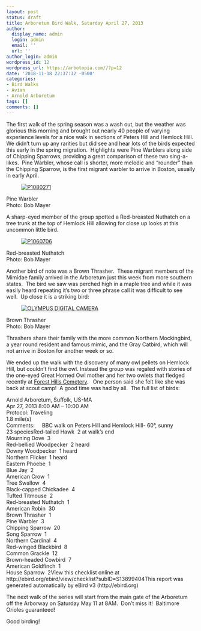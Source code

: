 ```yaml
---
layout: post
status: draft
title: Arboretum Bird Walk, Saturday April 27, 2013
author:
  display_name: admin
  login: admin
  email: ''
  url: ''
author_login: admin
wordpress_id: 12
wordpress_url: https://arbotopia.com//?p=12
date: '2018-11-18 22:37:32 -0500'
categories:
- Bird Walks
- Avian
- Arnold Arboretum
tags: []
comments: []
---
```

<p><!-- wp:paragraph --></p>
<p><!-- /wp:paragraph --></p>
<p><!-- wp:paragraph --></p>
<p>The first walk of the spring season was a wash out, but the weather was glorious this morning and brought out nearly 40 people of varying experience levels for a nice walk in sections of Peters Hill and Hemlock Hill.&nbsp; We didn&rsquo;t turn up any rarities but did see and hear lots of the birds expected this early in the spring migration.&nbsp; Highlights were Pine Warblers along side of Chipping Sparrows, providing a great comparison of these two sing-a- likes.&nbsp; Pine Warbler, whose call is shorter, more melodic and &ldquo;rounder&rdquo; than the Chipping Sparrow, is the first migrant warbler to arrive in Boston, usually in early April.</p>
<p><!-- /wp:paragraph --></p>
<p><!-- wp:image {"id":407,"linkDestination":"custom"} --></p>
<figure class="wp-block-image"><a href="https://web.archive.org/web/20140426142538/http://www.arbotopia.com/wp-content/uploads/2013/04/P1080271.jpg"><img src="https://web.archive.org/web/20140426142538im_/http://www.arbotopia.com/wp-content/uploads/2013/04/P1080271.jpg" alt="P1080271" class="wp-image-407"/></a></figure>
<p><!-- /wp:image --></p>
<p><!-- wp:paragraph --></p>
<p>Pine Warbler<br>Photo: Bob Mayer</p>
<p><!-- /wp:paragraph --></p>
<p><!-- wp:paragraph --></p>
<p>A sharp-eyed member of the group spotted a Red-breasted Nuthatch on a tree trunk at the top of Hemlock Hill allowing for close up looks at this uncommon little bird.</p>
<p><!-- /wp:paragraph --></p>
<p><!-- wp:image {"id":405,"linkDestination":"custom"} --></p>
<figure class="wp-block-image"><a href="https://web.archive.org/web/20140426142538/http://www.arbotopia.com/wp-content/uploads/2013/04/P1060706.jpg"><img src="https://web.archive.org/web/20140426142538im_/http://www.arbotopia.com/wp-content/uploads/2013/04/P1060706.jpg" alt="P1060706" class="wp-image-405"/></a></figure>
<p><!-- /wp:image --></p>
<p><!-- wp:paragraph --></p>
<p>Red-breasted Nuthatch<br>Photo: Bob Mayer</p>
<p><!-- /wp:paragraph --></p>
<p><!-- wp:paragraph --></p>
<p>Another bird of note was a Brown Thrasher.&nbsp; These migrant members of the Mimidae family arrived in the Arboretum just this week from more southern states.&nbsp; The bird we saw was perched high in a maple tree and while it was easily heard repeating it&rsquo;s two or three phrase call it was difficult to see well.&nbsp; Up close it is a striking bird:</p>
<p><!-- /wp:paragraph --></p>
<p><!-- wp:image {"id":409,"linkDestination":"custom"} --></p>
<figure class="wp-block-image"><a href="https://web.archive.org/web/20140426142538/http://www.arbotopia.com/wp-content/uploads/2013/04/P1010021.jpg"><img src="https://web.archive.org/web/20140426142538im_/http://www.arbotopia.com/wp-content/uploads/2013/04/P1010021.jpg" alt="OLYMPUS DIGITAL CAMERA" class="wp-image-409"/></a></figure>
<p><!-- /wp:image --></p>
<p><!-- wp:paragraph --></p>
<p>Brown Thrasher<br>Photo: Bob Mayer</p>
<p><!-- /wp:paragraph --></p>
<p><!-- wp:paragraph --></p>
<p>Thrashers share their family with the more common Northern Mockingbird, a year round resident and famous mimic, and the Gray Catbird, which will not arrive in Boston for another week or so.</p>
<p><!-- /wp:paragraph --></p>
<p><!-- wp:paragraph --></p>
<p>We ended up the walk with the discovery of many owl pellets on Hemlock Hill, but couldn&rsquo;t find the owl. Instead the group was regaled with stories of the one-eyed Great Horned Owl mother and her two owlets that fledged recently at&nbsp;<a href="https://web.archive.org/web/20140426142538/http://www.arbotopia.com/new-great-horned-owl-nesting/">Forest Hills Cemetery</a>.&nbsp;&nbsp; One person said she felt like she was back at scout camp!&nbsp; A good time was had by all.&nbsp; The full list of birds:</p>
<p><!-- /wp:paragraph --></p>
<p><!-- wp:paragraph --></p>
<p>Arnold Arboretum, Suffolk, US-MA<br>Apr 27, 2013 8:00 AM &ndash; 10:00 AM<br>Protocol: Traveling<br>1.8 mile(s)<br>Comments:&nbsp;&nbsp;&nbsp;&nbsp; BBC walk on Peters Hill and Hemlock Hill- 60&deg;, sunny<br>23 speciesRed-tailed Hawk&nbsp; 2 at walk&rsquo;s end<br>Mourning Dove&nbsp; 3<br>Red-bellied Woodpecker&nbsp; 2 heard<br>Downy Woodpecker&nbsp; 1 heard<br>Northern Flicker&nbsp; 1 heard<br>Eastern Phoebe&nbsp; 1<br>Blue Jay&nbsp; 2<br>American Crow&nbsp; 1<br>Tree Swallow&nbsp; 4<br>Black-capped Chickadee&nbsp; 4<br>Tufted Titmouse&nbsp; 2<br>Red-breasted Nuthatch&nbsp; 1<br>American Robin&nbsp; 30<br>Brown Thrasher&nbsp; 1<br>Pine Warbler&nbsp; 3<br>Chipping Sparrow&nbsp; 20<br>Song Sparrow&nbsp; 1<br>Northern Cardinal&nbsp; 4<br>Red-winged Blackbird&nbsp; 8<br>Common Grackle&nbsp; 12<br>Brown-headed Cowbird&nbsp; 7<br>American Goldfinch&nbsp; 1<br>House Sparrow&nbsp; 2View this checklist online at http://ebird.org/ebird/view/checklist?subID=S13899404This report was generated automatically by eBird v3 (http://ebird.org)</p>
<p><!-- /wp:paragraph --></p>
<p><!-- wp:paragraph --></p>
<p>The next walk of the series will start from the main gate of the Arboretum off the Arborway on Saturday May 11 at 8AM.&nbsp; Don&rsquo;t miss it!&nbsp; Baltimore Orioles guaranteed!</p>
<p><!-- /wp:paragraph --></p>
<p><!-- wp:paragraph --></p>
<p>Good birding!</p>
<p><!-- /wp:paragraph --></p>
